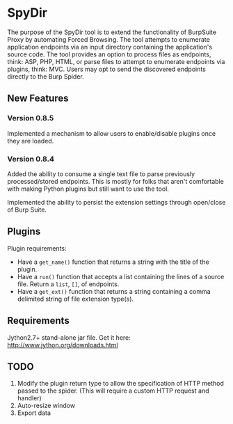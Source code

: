 # SpyDir
The purpose of the SpyDir tool is to extend the functionality of BurpSuite Proxy by automating Forced Browsing. The tool attempts to enumerate application endpoints via an input directory containing the application's source code. The tool provides an option to process files as endpoints, think: ASP, PHP, HTML, or parse files to attempt to enumerate endpoints via plugins, think: MVC. Users may opt to send the discovered endpoints directly to the Burp Spider.

## New Features
### Version 0.8.5
Implemented a mechanism to allow users to enable/disable plugins once they are loaded.

### Version 0.8.4
Added the ability to consume a single text file to parse previously processed/stored endpoints. This is mostly for folks that aren't comfortable with making Python plugins but still want to use the tool. 

Implemented the ability to persist the extension settings through open/close of Burp Suite.

## Plugins
Plugin requirements:

* Have a `get_name()` function that returns a string with the title of the plugin. 
* Have a `run()` function that accepts a list containing the lines of a source file. Return a `list`, `[]`, of endpoints.
* Have a `get_ext()` function that returns a string containing a comma delimited string of file extension type(s).

## Requirements
Jython2.7+ stand-alone jar file. Get it here: http://www.jython.org/downloads.html

## TODO
1. Modify the plugin return type to allow the specification of HTTP method passed to the spider. (This will require a custom HTTP request and handler)
2. Auto-resize window
3. Export data
